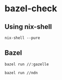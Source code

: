 # bazel-check

## Using nix-shell
`nix-shell --pure`

## Bazel
`bazel run //:gazelle`

`bazel run //ndn`